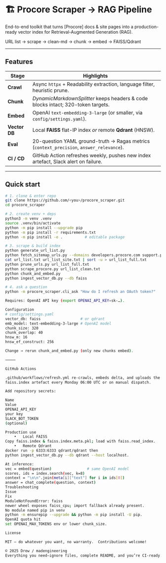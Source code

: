 # 🏗️ Procore Scraper → RAG Pipeline

End-to-end toolkit that turns [Procore] docs & site pages into a production-ready
vector index for Retrieval-Augmented Generation (RAG).

URL list → scrape → clean-md → chunk → embed → FAISS/Qdrant

---

## Features
| Stage | Highlights |
|-------|------------|
| **Crawl** | Async `httpx` + Readability extraction, language filter, heuristic prune. |
| **Chunk** | _DynamicMarkdownSplitter_ keeps headers & code blocks intact; 320-token targets. |
| **Embed** | OpenAI `text-embedding-3-large` (or smaller, via `config/settings.yaml`). |
| **Vector DB** | Local **FAISS** flat-IP index _or_ remote **Qdrant** (HNSW). |
| **Eval** | 20-question YAML ground-truth → Ragas metrics (`context_precision`, `answer_relevance`). |
| **CI / CD** | GitHub Action refreshes weekly, pushes new index artefact, Slack alert on failure. |

---

## Quick start

```bash
# 1. clone & enter repo
git clone https://github.com/<you>/procore_scraper.git
cd procore_scraper

# 2. create venv + deps
python3 -m venv .venv
source .venv/bin/activate
python -m pip install --upgrade pip
python -m pip install -r requirements.txt
python -m pip install -e .          # editable package

# 3. scrape & build index
python generate_url_list.py
python fetch_sitemap_urls.py --domains developers.procore.com support.procore.com procore.com --out url_list_site.txt
cat url_list.txt url_list_site.txt | sort -u > url_list_full.txt
python prune_urls.py url_list_full.txt
python scrape_procore.py url_list_clean.txt
python chunk_and_embed.py
python ingest_vector_db.py --db faiss

# 4. ask a question
python -m procore_scraper.cli_ask "How do I refresh an OAuth token?"

Requires: OpenAI API key (export OPENAI_API_KEY=sk-…).

Configuration
# config/settings.yaml
vector_db: faiss                  # or qdrant
emb_model: text-embedding-3-large # OpenAI model
chunk_size: 320
chunk_overlap: 40
hnsw_m: 16
hnsw_ef_construct: 256

Change → rerun chunk_and_embed.py (only new chunks embed).

⸻

GitHub Actions

.github/workflows/refresh.yml re-crawls, embeds delta, and uploads the fresh
faiss.index artefact every Monday 06:00 UTC or on manual dispatch.

Add repository secrets:

Name
Value
OPENAI_API_KEY
your key
SLACK_BOT_TOKEN
(optional)

Production use
	•	Local FAISS
Copy faiss.index & faiss.index.meta.pkl; load with faiss.read_index.
	•	Remote Qdrant
docker run -p 6333:6333 qdrant/qdrant then
python ingest_vector_db.py --db qdrant --host localhost.

At inference:
vec = embed(question)                # same OpenAI model
scores, ids = index.search(vec, k=8)
context = "\n\n".join(meta[i]["text"] for i in ids[0])
answer = chat_complete(question, context)
Troubleshooting
Issue
Fix
ModuleNotFoundError: faiss
newer wheel exposes faiss_cpu; import fallback already present.
No module named pip in venv
python -m ensurepip --upgrade && python -m pip install -U pip.
OpenAI quota hit
set OPENAI_MAX_TOKENS env or lower chunk_size.

License

MIT – do whatever you want, no warranty.  Contributions welcome!

© 2025 Drew / madengineering
Everything you need—ignore files, complete README, and you’re CI-ready.